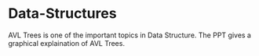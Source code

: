 # Data-Structures
AVL Trees is one of the important topics in Data Structure. The PPT gives a graphical explaination of AVL Trees.
